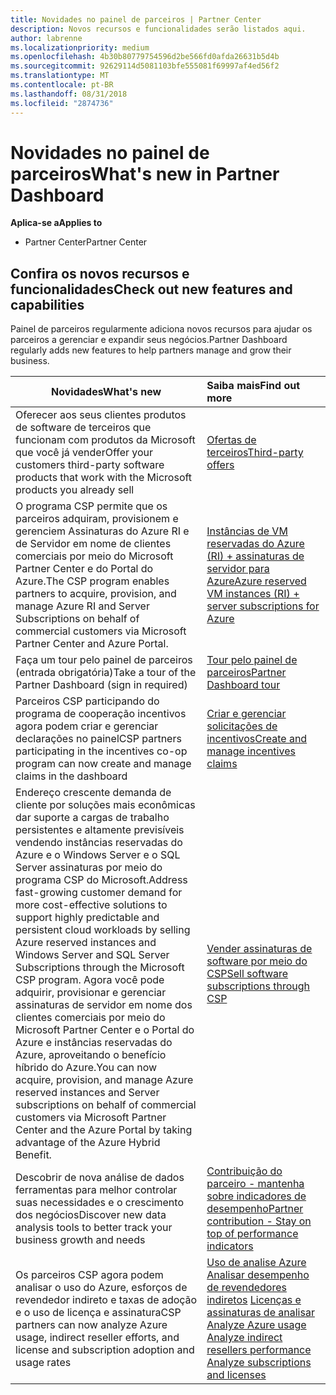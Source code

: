 ```yaml
---
title: Novidades no painel de parceiros | Partner Center
description: Novos recursos e funcionalidades serão listados aqui.
author: labrenne
ms.localizationpriority: medium
ms.openlocfilehash: 4b30b80779754596d2be566fd0afda26631b5d4b
ms.sourcegitcommit: 92629114d5081103bfe555081f69997af4ed56f2
ms.translationtype: MT
ms.contentlocale: pt-BR
ms.lasthandoff: 08/31/2018
ms.locfileid: "2874736"
---
```

# <a name="whats-new-in-partner-dashboard"></a><span data-ttu-id="620c5-103">Novidades no painel de parceiros</span><span class="sxs-lookup"><span data-stu-id="620c5-103">What's new in Partner Dashboard</span></span>

**<span data-ttu-id="620c5-104">Aplica-se a</span><span class="sxs-lookup"><span data-stu-id="620c5-104">Applies to</span></span>**

-  <span data-ttu-id="620c5-105">Partner Center</span><span class="sxs-lookup"><span data-stu-id="620c5-105">Partner Center</span></span>

## <a name="check-out-new-features-and-capabilities"></a><span data-ttu-id="620c5-106">Confira os novos recursos e funcionalidades</span><span class="sxs-lookup"><span data-stu-id="620c5-106">Check out new features and capabilities</span></span> 

<span data-ttu-id="620c5-107">Painel de parceiros regularmente adiciona novos recursos para ajudar os parceiros a gerenciar e expandir seus negócios.</span><span class="sxs-lookup"><span data-stu-id="620c5-107">Partner Dashboard regularly adds new features to help partners manage and grow their business.</span></span>


|**<span data-ttu-id="620c5-108">Novidades</span><span class="sxs-lookup"><span data-stu-id="620c5-108">What's new</span></span>**   |**<span data-ttu-id="620c5-109">Saiba mais</span><span class="sxs-lookup"><span data-stu-id="620c5-109">Find out more</span></span>**   |
|----------------------|:-----------------|
|<span data-ttu-id="620c5-110">Oferecer aos seus clientes produtos de software de terceiros que funcionam com produtos da Microsoft que você já vender</span><span class="sxs-lookup"><span data-stu-id="620c5-110">Offer your customers third-party software products that work with the Microsoft products you already sell</span></span>   | [<span data-ttu-id="620c5-111">Ofertas de terceiros</span><span class="sxs-lookup"><span data-stu-id="620c5-111">Third-party offers</span></span>](third-party-offers.md)|
|<span data-ttu-id="620c5-112">O programa CSP permite que os parceiros adquiram, provisionem e gerenciem Assinaturas do Azure RI e de Servidor em nome de clientes comerciais por meio do Microsoft Partner Center e do Portal do Azure.</span><span class="sxs-lookup"><span data-stu-id="620c5-112">The CSP program enables partners to acquire, provision, and manage Azure RI and Server Subscriptions on behalf of commercial customers via Microsoft Partner Center and Azure Portal.</span></span>|[<span data-ttu-id="620c5-113">Instâncias de VM reservadas do Azure (RI) + assinaturas de servidor para Azure</span><span class="sxs-lookup"><span data-stu-id="620c5-113">Azure reserved VM instances (RI) + server subscriptions for Azure</span></span>](azure-ri-server-subscriptions.md)|
|<span data-ttu-id="620c5-114">Faça um tour pelo painel de parceiros (entrada obrigatória)</span><span class="sxs-lookup"><span data-stu-id="620c5-114">Take a tour of the Partner Dashboard (sign in required)</span></span>|[<span data-ttu-id="620c5-115">Tour pelo painel de parceiros</span><span class="sxs-lookup"><span data-stu-id="620c5-115">Partner Dashboard tour</span></span>](https://partnercenter.microsoft.com/pcv/redirect?authenticate=true&redirect=%2Fdashboard%2Foverview)|
|<span data-ttu-id="620c5-116">Parceiros CSP participando do programa de cooperação incentivos agora podem criar e gerenciar declarações no painel</span><span class="sxs-lookup"><span data-stu-id="620c5-116">CSP partners participating in the incentives co-op program can now create and manage claims in the dashboard</span></span>|[<span data-ttu-id="620c5-117">Criar e gerenciar solicitações de incentivos</span><span class="sxs-lookup"><span data-stu-id="620c5-117">Create and manage incentives claims</span></span>](create-incentives-claims.md)|
|<span data-ttu-id="620c5-118">Endereço crescente demanda de cliente por soluções mais econômicas dar suporte a cargas de trabalho persistentes e altamente previsíveis vendendo instâncias reservadas do Azure e o Windows Server e o SQL Server assinaturas por meio do programa CSP do Microsoft.</span><span class="sxs-lookup"><span data-stu-id="620c5-118">Address fast-growing customer demand for more cost-effective solutions to support highly predictable and persistent cloud workloads by selling Azure reserved instances and Windows Server and SQL Server Subscriptions through the Microsoft CSP program.</span></span> <span data-ttu-id="620c5-119">Agora você pode adquirir, provisionar e gerenciar assinaturas de servidor em nome dos clientes comerciais por meio do Microsoft Partner Center e o Portal do Azure e instâncias reservadas do Azure, aproveitando o benefício híbrido do Azure.</span><span class="sxs-lookup"><span data-stu-id="620c5-119">You can now acquire, provision, and manage Azure reserved instances and Server subscriptions on behalf of commercial customers via Microsoft Partner Center and the Azure Portal by taking advantage of the Azure Hybrid Benefit.</span></span>|[<span data-ttu-id="620c5-120">Vender assinaturas de software por meio do CSP</span><span class="sxs-lookup"><span data-stu-id="620c5-120">Sell software subscriptions through CSP</span></span>](csp-software-subscriptions.md)|
|<span data-ttu-id="620c5-121">Descobrir de nova análise de dados ferramentas para melhor controlar suas necessidades e o crescimento dos negócios</span><span class="sxs-lookup"><span data-stu-id="620c5-121">Discover new data analysis tools to better track your business growth and needs</span></span>| [<span data-ttu-id="620c5-122">Contribuição do parceiro - mantenha sobre indicadores de desempenho</span><span class="sxs-lookup"><span data-stu-id="620c5-122">Partner contribution - Stay on top of performance indicators</span></span>](partner-contributions.md)|
|<span data-ttu-id="620c5-123">Os parceiros CSP agora podem analisar o uso do Azure, esforços de revendedor indireto e taxas de adoção e o uso de licença e assinatura</span><span class="sxs-lookup"><span data-stu-id="620c5-123">CSP partners can now analyze Azure usage, indirect reseller efforts, and license and subscription adoption and usage rates</span></span>|<span data-ttu-id="620c5-124">[Uso de analise Azure](analyze-azure-usage.md) [Analisar desempenho de revendedores indiretos](Analyze-indirect-resellers.md) [Licenças e assinaturas de analisar](analyze-subscriptions-licenses.md)      </span><span class="sxs-lookup"><span data-stu-id="620c5-124">[Analyze Azure usage](analyze-azure-usage.md)  [Analyze indirect resellers performance](Analyze-indirect-resellers.md)    [Analyze subscriptions and licenses](analyze-subscriptions-licenses.md)</span></span>|

